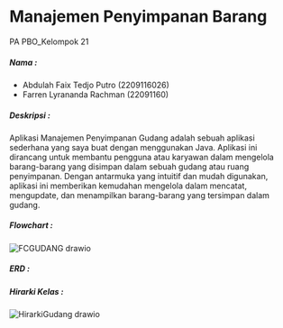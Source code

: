 # Manajemen Penyimpanan Barang
PA PBO_Kelompok 21

##### Nama :
- Abdulah Faix Tedjo Putro (2209116026)
- Farren Lyrananda Rachman (22091160)

##### Deskripsi :
Aplikasi Manajemen Penyimpanan Gudang adalah sebuah aplikasi sederhana yang saya buat dengan menggunakan Java. Aplikasi ini dirancang untuk membantu pengguna atau karyawan dalam mengelola barang-barang yang disimpan dalam sebuah gudang atau ruang penyimpanan. Dengan antarmuka yang intuitif dan mudah digunakan, aplikasi ini memberikan kemudahan mengelola dalam mencatat, mengupdate, dan menampilkan barang-barang yang tersimpan dalam gudang.

##### Flowchart :
![FCGUDANG drawio](https://github.com/kelompok-21-PA-PBO/Gudang/assets/121870536/ca25630e-87ca-4bde-b636-c27c5230e683)

##### ERD :



##### Hirarki Kelas :
![HirarkiGudang drawio](https://github.com/kelompok-21-PA-PBO/Gudang/assets/121870536/66d31235-538f-4307-95e7-49013d157341)

